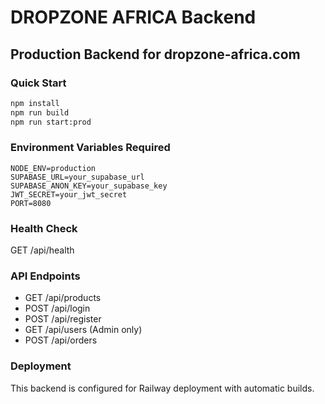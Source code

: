 # DROPZONE AFRICA Backend

## Production Backend for dropzone-africa.com

### Quick Start
```bash
npm install
npm run build
npm run start:prod
```

### Environment Variables Required
```
NODE_ENV=production
SUPABASE_URL=your_supabase_url
SUPABASE_ANON_KEY=your_supabase_key
JWT_SECRET=your_jwt_secret
PORT=8080
```

### Health Check
GET /api/health

### API Endpoints
- GET /api/products
- POST /api/login
- POST /api/register
- GET /api/users (Admin only)
- POST /api/orders

### Deployment
This backend is configured for Railway deployment with automatic builds.
